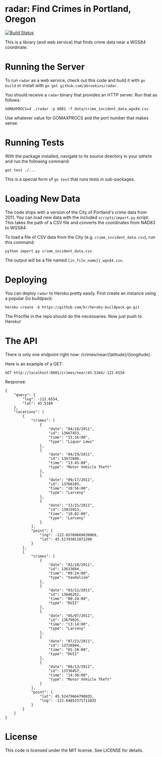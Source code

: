 # radar: Find Crimes in Portland, Oregon

[![Build Status](https://travis-ci.org/abrookins/radar.png)](https://travis-ci.org/abrookins/radar)

This is a library (and web service) that finds crime data near a WGS84
coordinate.

# Running the Server

To run `radar` as a web service, check out this code and build it with `go
build` or install with `go get github.com/abrookins/radar`.

You should receive a `radar` binary that provides an HTTP server. Run that as
follows:

	GOMAXPROCS=4 ./radar -p 8081 -f data/crime_incident_data_wgs84.csv

Use whatever value for GOMAXPROCS and the port number that makes sense.

# Running Tests

With the package installed, navigate to its source directory in your `GOPATH`
and run the following command:

    got test ./...

This is a special form of `go test` that runs tests in sub-packages.

# Loading New Data

The code ships with a version of the City of Portland's crime data from 2011.
You can load new data with the included `scripts/import.py` script. This takes
the path of a CSV file and converts the coordinates from NAD83 to WGS84.

To load a file of CSV data from the City (e.g. `crime_incident_data.csv`), run
this command:

    python import.py crime_incident_data.csv

The output will be a file named `{in_file_name}}_wgs84.csv`.

# Deploying

You can deploy `radar` to Heroku pretty easily. First create an instance using
a popular Go buildpack:

    heroku create -b https://github.com/kr/heroku-buildpack-go.git

The Procfile in the repo should do the necessaries. Now just push to Heroku!

# The API

There is only one endpoint right now: /crimes/near/{latitude}/{longitude}.

Here is an example of a GET:

    GET http://localhost:8081/crimes/near/45.5184/-122.6554

Response:

    {
        "query": {
            "lng": -122.6554,
            "lat": 45.5184
        },
        "locations": [
            {
                "crimes": [
                    {
                        "date": "04/18/2011",
                        "id": 13667453,
                        "time": "15:16:00",
                        "type": "Liquor Laws"
                    },
                    {
                        "date": "04/29/2011",
                        "id": 13672680,
                        "time": "13:45:00",
                        "type": "Motor Vehicle Theft"
                    },
                    {
                        "date": "09/17/2011",
                        "id": 13760105,
                        "time": "10:56:00",
                        "type": "Larceny"
                    },
                    {
                        "date": "12/15/2011",
                        "id": 13815913,
                        "time": "10:02:00",
                        "type": "Larceny"
                    }
                ],
                "point": {
                    "lng": -122.65769669639069,
                    "lat": 45.51793011872208
                }
            },
            {
                "crimes": [
                    {
                        "date": "02/18/2011",
                        "id": 13633694,
                        "time": "09:24:00",
                        "type": "Vandalism"
                    },
                    {
                        "date": "03/12/2011",
                        "id": 13646262,
                        "time": "00:24:00",
                        "type": "DUII"
                    },
                    {
                        "date": "05/07/2011",
                        "id": 13679925,
                        "time": "13:14:00",
                        "type": "Larceny"
                    },
                    {
                        "date": "07/23/2011",
                        "id": 13726944,
                        "time": "01:10:00",
                        "type": "DUII"
                    },
                    {
                        "date": "08/13/2011",
                        "id": 13736457,
                        "time": "14:30:00",
                        "type": "Motor Vehicle Theft"
                    }
                ],
                "point": {
                    "lat": 45.52479664790835,
                    "lng": -122.64852371711835
                }
            }
        ]
    }

# License

This code is licensed under the MIT license. See LICENSE for details.

